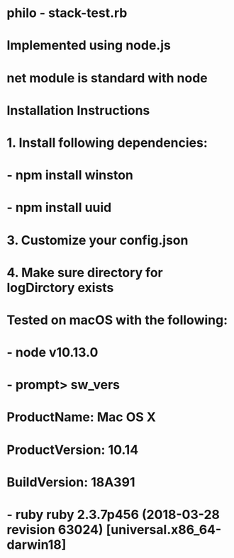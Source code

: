 # philo - stack-test.rb
#
# Implemented using node.js
# net module is standard with node
#
# Installation Instructions
# 1. Install following dependencies:
#    - npm install winston
#    - npm install uuid
# 3. Customize your config.json
# 4. Make sure directory for logDirctory exists
# 
# Tested on macOS with the following:
# - node v10.13.0
# - prompt> sw_vers
#  ProductName:	        Mac OS X
#  ProductVersion:      10.14
#  BuildVersion:        18A391
# - ruby ruby 2.3.7p456 (2018-03-28 revision 63024) [universal.x86_64-darwin18]
#
